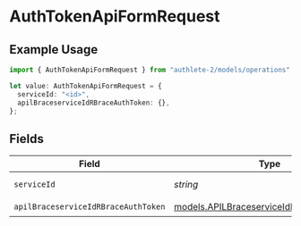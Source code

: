 # AuthTokenApiFormRequest

## Example Usage

```typescript
import { AuthTokenApiFormRequest } from "authlete-2/models/operations";

let value: AuthTokenApiFormRequest = {
  serviceId: "<id>",
  apilBraceserviceIdRBraceAuthToken: {},
};
```

## Fields

| Field                                                                                         | Type                                                                                          | Required                                                                                      | Description                                                                                   |
| --------------------------------------------------------------------------------------------- | --------------------------------------------------------------------------------------------- | --------------------------------------------------------------------------------------------- | --------------------------------------------------------------------------------------------- |
| `serviceId`                                                                                   | *string*                                                                                      | :heavy_check_mark:                                                                            | A service ID.                                                                                 |
| `apilBraceserviceIdRBraceAuthToken`                                                           | [models.APILBraceserviceIdRBraceAuthToken](../../models/apilbraceserviceidrbraceauthtoken.md) | :heavy_check_mark:                                                                            | N/A                                                                                           |